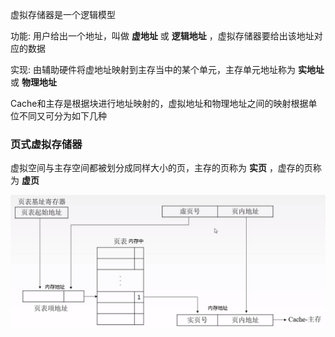 
虚拟存储器是一个逻辑模型

功能: 用户给出一个地址，叫做 **虚地址** 或 **逻辑地址** ，虚拟存储器要给出该地址对应的数据

实现: 由辅助硬件将虚地址映射到主存当中的某个单元，主存单元地址称为 **实地址** 或 **物理地址**


Cache和主存是根据块进行地址映射的，虚拟地址和物理地址之间的映射根据单位不同又可分为如下几种

### 页式虚拟存储器

虚拟空间与主存空间都被划分成同样大小的页，主存的页称为 **实页** ，虚存的页称为 **虚页**

<img src="../../images/QQ截图20201209175641.png">


